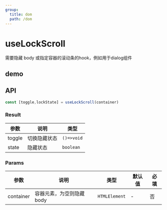 ```yaml
---
group:
  title: dom
  path: /dom
---
```


# useLockScroll

需要隐藏 body 或指定容器的滚动条的hook，例如用于dialog组件

## demo

<code src="./Demo/index.tsx"></code>


## API

```typescript
const [toggle,lockState] = useLockScroll(container)
```

### Result

| **参数** | **说明**     | **类型**   |
| -------- | ------------ | ---------- |
| toggle   | 切换隐藏状态 | `()=>void` |
| state    | 隐藏状态     | `boolean`  |



### Params

| **参数**  | **说明**                 | **类型**      | **默认值** | 必填 |
| --------- | ------------------------ | ------------- | ---------- | ---- |
| container | 容器元素，为空则隐藏body | `HTMLElement` | -          | 否   |

